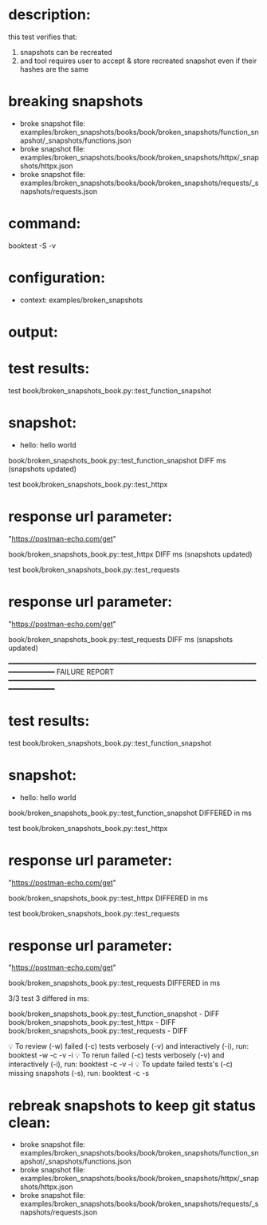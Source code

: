 # description:

this test verifies that:

 1) snapshots can be recreated
 2) and tool requires user to accept & store recreated snapshot even if their hashes are the same

# breaking snapshots

 * broke snapshot file: examples/broken_snapshots/books/book/broken_snapshots/function_snapshot/_snapshots/functions.json
 * broke snapshot file: examples/broken_snapshots/books/book/broken_snapshots/httpx/_snapshots/httpx.json
 * broke snapshot file: examples/broken_snapshots/books/book/broken_snapshots/requests/_snapshots/requests.json

# command:

booktest -S -v

# configuration:

 * context: examples/broken_snapshots

# output:


# test results:

test book/broken_snapshots_book.py::test_function_snapshot

  # snapshot:
  
   * hello: hello world

book/broken_snapshots_book.py::test_function_snapshot DIFF <number> ms (snapshots updated)

test book/broken_snapshots_book.py::test_httpx

  # response url parameter:
  
  "https://postman-echo.com/get"

book/broken_snapshots_book.py::test_httpx DIFF <number> ms (snapshots updated)

test book/broken_snapshots_book.py::test_requests

  # response url parameter:
  
  "https://postman-echo.com/get"

book/broken_snapshots_book.py::test_requests DIFF <number> ms (snapshots updated)


━━━━━━━━━━━━━━━━━━━━━━━━━━━━━━━━━━━━━━━━━━━━━━━━━━━━━━━━━━━━━━━━━━━━━━
FAILURE REPORT
━━━━━━━━━━━━━━━━━━━━━━━━━━━━━━━━━━━━━━━━━━━━━━━━━━━━━━━━━━━━━━━━━━━━━━


# test results:

test book/broken_snapshots_book.py::test_function_snapshot

  # snapshot:
  
   * hello: hello world

book/broken_snapshots_book.py::test_function_snapshot DIFFERED in <number> ms

test book/broken_snapshots_book.py::test_httpx

  # response url parameter:
  
  "https://postman-echo.com/get"

book/broken_snapshots_book.py::test_httpx DIFFERED in <number> ms

test book/broken_snapshots_book.py::test_requests

  # response url parameter:
  
  "https://postman-echo.com/get"

book/broken_snapshots_book.py::test_requests DIFFERED in <number> ms


3/3 test 3 differed in <number> ms:

  book/broken_snapshots_book.py::test_function_snapshot - DIFF
  book/broken_snapshots_book.py::test_httpx - DIFF
  book/broken_snapshots_book.py::test_requests - DIFF


💡 To review (-w) failed (-c) tests verbosely (-v) and interactively (-i), run: booktest -w -c -v -i
💡 To rerun failed (-c) tests verbosely (-v) and interactively (-i), run: booktest -c -v -i
💡 To update failed tests's (-c) missing snapshots (-s), run: booktest -c -s



# rebreak snapshots to keep git status clean:

 * broke snapshot file: examples/broken_snapshots/books/book/broken_snapshots/function_snapshot/_snapshots/functions.json
 * broke snapshot file: examples/broken_snapshots/books/book/broken_snapshots/httpx/_snapshots/httpx.json
 * broke snapshot file: examples/broken_snapshots/books/book/broken_snapshots/requests/_snapshots/requests.json
